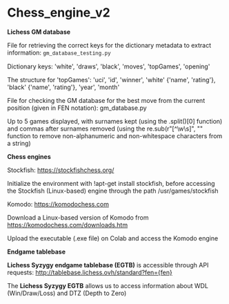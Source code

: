 # Chess_engine_v2
**Lichess GM database** 

<style>
  code {
    font-family: "Courier New", Courier, monospace;
  }
</style>

File for retrieving the correct keys for the dictionary metadata to extract information: <code>gm_database_testing.py</code>

Dictionary keys: 'white', 'draws', 'black', 'moves', 'topGames', 'opening' 

The structure for 'topGames': 'uci', 'id', 'winner', 'white' {'name', 'rating'}, 'black' {'name', 'rating'}, 'year', 'month'

File for checking the GM database for the best move from the current position (given in FEN notation): gm_database.py

Up to 5 games displayed, with surnames kept (using the .split()[0] function) and commas after surnames removed (using the re.sub(r"[^\w\s]", "" function to remove non-alphanumeric and non-whitespace characters from a string)

**Chess engines**

Stockfish: https://stockfishchess.org/

Initialize the environment with !apt-get install stockfish, before accessing the Stockfish (Linux-based) engine through the path /usr/games/stockfish

Komodo: https://komodochess.com

Download a Linux-based version of Komodo from https://komodochess.com/downloads.htm

Upload the executable (.exe file) on Colab and access the Komodo engine

**Endgame tablebase**

**Lichess Syzygy endgame tablebase (EGTB)** is accessible through API requests: http://tablebase.lichess.ovh/standard?fen={fen}

The **Lichess Syzygy EGTB** allows us to access information about WDL (Win/Draw/Loss) and DTZ (Depth to Zero)
